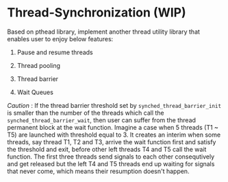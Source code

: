 # Thread-Synchronization (WIP)

Based on pthead library, implement another thread utility library that enables user to enjoy below features:

1. Pause and resume threads

2. Thread pooling

3. Thread barrier

4. Wait Queues

*Caution* : If the thread barrier threshold set by `synched_thread_barrier_init` is smaller than the number of the threads which call the `synched_thread_barrier_wait`, then user can suffer from the thread permanent block at the wait function. Imagine a case when 5 threads (T1 ~ T5) are launched with threshold equal to 3. It creates an interim when some threads, say thread T1, T2 and T3, arrive the wait function first and satisfy the threshold and exit, before other left threads T4 and T5 call the wait function. The first three threads send signals to each other consequtively and get released but the left T4 and T5 threads end up waiting for signals that never come, which means their resumption doesn't happen.
